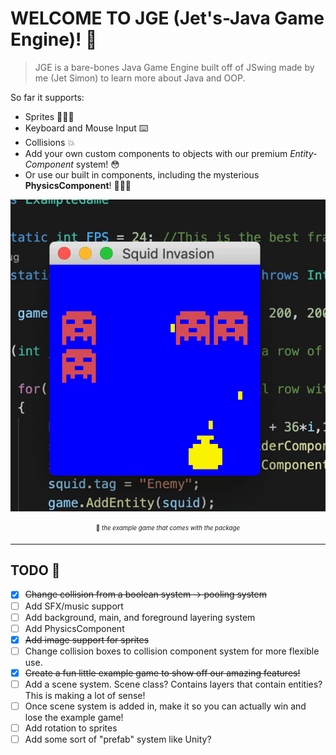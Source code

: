 # WELCOME TO JGE (Jet's-Java Game Engine)! 👋 

> JGE is a bare-bones Java Game Engine built off of JSwing made by me (Jet Simon) to learn more about Java and OOP.

So far it supports:

* Sprites 👨🏽‍🎨
* Keyboard and Mouse Input ⌨️
* Collisions 💥
* Add your own custom components to objects with our premium *Entity-Component* system! 😳
* Or use our built in components, including the mysterious **PhysicsComponent**! 🕵🏾‍♂️

<center>

![](example.gif)

<sub><sup>👾 *the example game that comes with the package*</sub></sup>

</center>

---

## TODO 📝

- [X] ~~Change collision from a boolean system -> pooling system~~
- [ ] Add SFX/music support
- [ ] Add background, main, and foreground layering system
- [ ] Add PhysicsComponent
- [X] ~~Add image support for sprites~~
- [ ] Change collision boxes to collision component system for more flexible use.
- [X] ~~Create a fun little example game to show off our amazing features!~~
- [ ] Add a scene system. Scene class? Contains layers that contain entities? This is making a lot of sense!
- [ ] Once scene system is added in, make it so you can actually win and lose the example game!
- [ ] Add rotation to sprites
- [ ] Add some sort of "prefab" system like Unity?